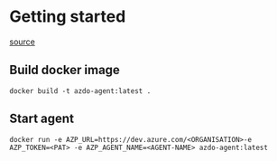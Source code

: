 # Getting started

[source](https://docs.microsoft.com/en-us/azure/devops/pipelines/agents/docker?view=azure-devops#linux)

## Build docker image

```
docker build -t azdo-agent:latest .
```

## Start agent

```
docker run -e AZP_URL=https://dev.azure.com/<ORGANISATION>-e AZP_TOKEN=<PAT> -e AZP_AGENT_NAME=<AGENT-NAME> azdo-agent:latest
```